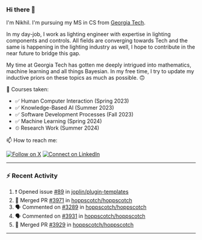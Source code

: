 ### Hi there 👋

<!--
**nkapila6/nkapila6** is a ✨ _special_ ✨ repository because its `README.md` (this file) appears on your GitHub profile.

Here are some ideas to get you started:

- 🔭 I’m currently working on ...
- 🌱 I’m currently learning ...
- 👯 I’m looking to collaborate on ...
- 🤔 I’m looking for help with ...
- 💬 Ask me about ...
- 📫 How to reach me: ...
- 😄 Pronouns: ...
- ⚡ Fun fact: ...
- 🔭 I’m currently working on ...
-->

I'm Nikhil. I'm pursuing my MS in CS from [Georgia Tech](https://github.com/gatech). 

In my day-job, I work as lighting engineer with expertise in lighting components and controls. All fields are converging towards Tech and the same is happening in the lighting industry as well, I hope to contribute in the near future to bridge this gap.

My time at Georgia Tech has gotten me deeply intrigued into mathematics, machine learning and all things Bayesian. In my free time, I try to update my inductive priors on these topics as much as possible. 🙃

🐛 Courses taken: 
- ✅ Human Computer Interaction (Spring 2023)
- ✅ Knowledge-Based AI (Summer 2023)
- ✅ Software Development Processes (Fall 2023)
- ✅ Machine Learning (Spring 2024)
- ⏲ Research Work (Summer 2024)

📫 How to reach me:

[![Follow on X](https://img.shields.io/badge/--twitter?label=Twitter&logo=Twitter&style=social)](https://x.com/nkapila6) [![Connect on LinkedIn](https://img.shields.io/badge/--linkedin?label=LinkedIn&logo=LinkedIn&style=social)](https://www.linkedin.com/in/nikhilkapila/)

---

### :zap: Recent Activity

<!--START_SECTION:activity-->
1. ❗ Opened issue [#89](https://github.com/joplin/plugin-templates/issues/89) in [joplin/plugin-templates](https://github.com/joplin/plugin-templates)
2. 🎉 Merged PR [#3971](https://github.com/hoppscotch/hoppscotch/pull/3971) in [hoppscotch/hoppscotch](https://github.com/hoppscotch/hoppscotch)
3. 🗣 Commented on [#3289](https://github.com/hoppscotch/hoppscotch/issues/3289#issuecomment-2046891587) in [hoppscotch/hoppscotch](https://github.com/hoppscotch/hoppscotch)
4. 🗣 Commented on [#3931](https://github.com/hoppscotch/hoppscotch/pull/3931#issuecomment-2017809328) in [hoppscotch/hoppscotch](https://github.com/hoppscotch/hoppscotch)
5. 🎉 Merged PR [#3929](https://github.com/hoppscotch/hoppscotch/pull/3929) in [hoppscotch/hoppscotch](https://github.com/hoppscotch/hoppscotch)
<!--END_SECTION:activity-->

---
